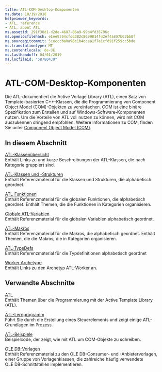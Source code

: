 ```yaml
---
title: ATL-COM-Desktop-Komponenten
ms.date: 10/19/2018
helpviewer_keywords:
- ATL, reference
- ATL, about ATL
ms.assetid: 291f38d1-d2de-4687-86a9-99b4fd35706c
ms.openlocfilehash: e1ee9364cfcd382c8699014fd2ef4a807b63bb0f
ms.sourcegitcommit: 5cecccba0a96c1b4ccea1f7a1cfd91f259cc5bde
ms.translationtype: MT
ms.contentlocale: de-DE
ms.lasthandoff: 04/01/2019
ms.locfileid: "58780430"
---
```

# <a name="atl-com-desktop-components"></a>ATL-COM-Desktop-Komponenten

Die ATL-dokumentiert die Active Vorlage Library (ATL), einen Satz von Template-basierten C++-Klassen, die die Programmierung von Component Object Model (COM)-Objekten zu vereinfachen. COM ist eine binäre Spezifikation zum Erstellen und auf Windows-Software-Komponenten nutzen. Um die Vorteile von ATL voll nutzen zu können, wird mit COM auszukennen dringend empfohlen. Weitere Informationen zu COM, finden Sie unter [Component Object Model (COM)](/windows/desktop/com/component-object-model--com--portal).

## <a name="in-this-section"></a>In diesem Abschnitt

[ATL-Klassenübersicht](../atl/atl-class-overview.md)<br/>
Enthält Links zu und kurze Beschreibungen der ATL-Klassen, die nach Kategorie gruppiert sind.

[ATL-Klassen und -Strukturen](../atl/reference/atl-classes.md)<br/>
Enthält Referenzmaterial für die Klassen und Strukturen, die alphabetisch geordnet.

[ATL-Funktionen](../atl/reference/atl-functions.md)<br/>
Enthält Referenzmaterial für die globalen Funktionen, die alphabetisch geordnet. Enthält Themen, die die Funktionen in Kategorien organisieren.

[Globale ATL-Variablen](../atl/reference/atl-global-variables.md)<br/>
Enthält Referenzmaterial für die globalen Variablen alphabetisch geordnet.

[ATL-Makros](../atl/reference/atl-macros.md)<br/>
Enthält Referenzmaterial für die Makros, die alphabetisch geordnet. Enthält Themen, die die Makros, die in Kategorien organisieren.

[ATL-TypeDefs](../atl/reference/atl-typedefs.md)<br/>
Enthält Referenzmaterial für die Typdefinitionen alphabetisch geordnet

[Worker Archetype](../atl/reference/worker-archetype.md)<br/>
Enthält Links zu den Archetyp ATL-Worker an.

## <a name="related-sections"></a>Verwandte Abschnitte

[ATL](../atl/active-template-library-atl-concepts.md)<br/>
Enthält Themen über die Programmierung mit der Active Template Library (ATL).

[ATL-Lernprogramm](../atl/active-template-library-atl-tutorial.md)<br/>
Führt Sie durch die Erstellung eines Steuerelements und zeigt einige ATL-Grundlagen im Prozess.

[ATL-Beispiele](../overview/visual-cpp-samples.md)<br/>
Beispielcode, der zeigt, wie mit ATL um COM-Objekte zu schreiben.

[OLE DB-Vorlagen](../data/oledb/ole-db-templates.md)<br/>
Enthält Referenzmaterial zu den OLE DB-Consumer- und -Anbietervorlagen, einer Gruppe von Vorlagenklassen, die zahlreiche häufig verwendete OLE DB-Schnittstellen implementieren.

